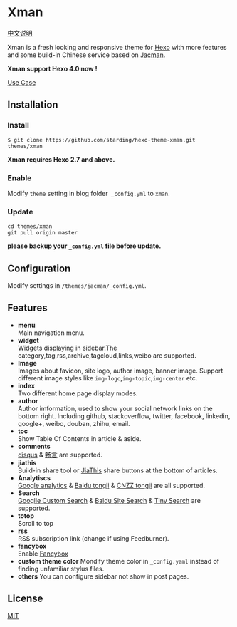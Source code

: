 # Xman

[中文说明](/README_zh.md)

Xman is a fresh looking and responsive theme for [Hexo](http://hexo.io) with more features and some build-in Chinese service based on [Jacman](https://github.com/wuchong/jacman).  

**Xman support Hexo 4.0 now !**

[Use Case](http://jacman.wuchong.me)


## Installation
### Install
```
$ git clone https://github.com/starding/hexo-theme-xman.git themes/xman
```
**Xman requires Hexo 2.7 and above.** 
### Enable
Modify `theme` setting in blog folder` _config.yml` to `xman`.
### Update
```
cd themes/xman
git pull origin master
```
**please backup your `_config.yml` file before update.** 

## Configuration

Modify settings in  `/themes/jacman/_config.yml`.

## Features
- **menu**  
 Main navigation menu.
- **widget**  
 Widgets displaying in sidebar.The category,tag,rss,archive,tagcloud,links,weibo are supported.
- **Image**  
 Images about favicon, site logo, author image, banner image. Support different image styles like `img-logo`,`img-topic`,`img-center` etc.
- **index**  
 Two different home page display modes.
- **author**  
 Author imformation, used to show your social network links on the bottom right. Including github, stackoverflow, twitter, facebook, linkedin, google+, weibo, douban, zhihu, email.
- **toc**  
 Show Table Of Contents in article & aside.
- **comments**  
 [disqus](https://disqus.com/) & [畅言](http://changyan.kuaizhan.com/) are supported.
- **jiathis**  
 Build-in share tool or [JiaThis](http://www.jiathis.com/) share buttons at the bottom of articles.
- **Analytiscs**  
 [Google analytics](http://www.google.com/analytics/) & [Baidu tongji](http://tongji.baidu.com/) & [CNZZ tongji](http://www.cnzz.com/) are all supported.
- **Search**  
 [Googlle Custom Search](https://www.google.com/cse/ ) & [Baidu Site Search](http://zn.baidu.com/) & [Tiny Search](http://tinysou.com/) are supported.
- **totop**  
 Scroll to top
- **rss**  
 RSS subscription link (change if using Feedburner).
- **fancybox**  
 Enable [Fancybox](http://fancyapps.com/fancybox/)
- **custom theme color**
 Mondify theme color in `_config.yaml` instead of finding unfamiliar stylus files.
- **others**
 You can configure sidebar not show in post pages.


## License
[MIT](/LICENSE)
